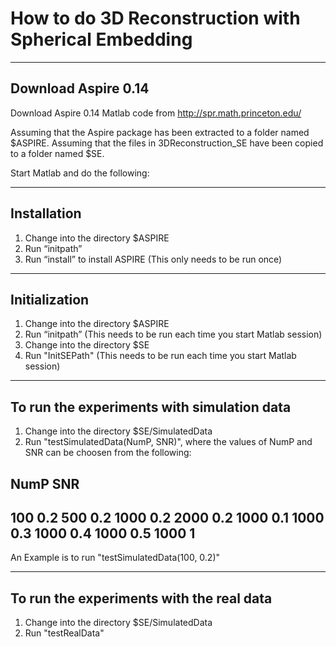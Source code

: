 # How to do 3D Reconstruction with Spherical Embedding

----------------------------------------------------
Download Aspire 0.14 
----------------------------------------------------
Download Aspire 0.14 Matlab code from http://spr.math.princeton.edu/

Assuming that the Aspire package has been extracted to a folder named $ASPIRE.
Assuming that the files in 3DReconstruction_SE have been copied to a folder named $SE.

Start Matlab and do the following:

----------------------------------------------------
Installation
----------------------------------------------------
1. Change into the directory $ASPIRE
2. Run “initpath” 
3. Run “install” to install ASPIRE (This only needs to be run once)

----------------------------------------------------
Initialization
----------------------------------------------------
1. Change into the directory $ASPIRE
2. Run “initpath”  (This needs to be run each time you start Matlab session)
3. Change into the directory $SE
4. Run "InitSEPath"  (This needs to be run each time you start Matlab session)


----------------------------------------------------
To run the experiments with simulation data
----------------------------------------------------
1. Change into the directory $SE/SimulatedData
2. Run "testSimulatedData(NumP, SNR)", where the values of NumP and SNR can be choosen from the following:

NumP 	SNR
--------------
100   0.2
500   0.2
1000	0.2
2000	0.2
1000	0.1
1000	0.3
1000	0.4
1000	0.5
1000	1
--------------

An Example is to run "testSimulatedData(100, 0.2)"


----------------------------------------------------
To run the experiments with the real data
----------------------------------------------------
1. Change into the directory $SE/SimulatedData
2. Run "testRealData"



